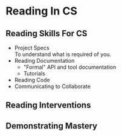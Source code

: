 # Reading In CS

## Reading Skills For CS

* Project Specs  
To understand what is required of you.
* Reading Documentation
  - "Formal" API and tool documentation
  - Tutorials
* Reading Code
* Communicating to Collaborate

## Reading Interventions

## Demonstrating Mastery
